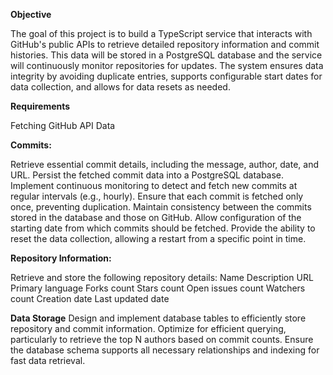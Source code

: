   **Objective**

The goal of this project is to build a TypeScript service that interacts with GitHub's public APIs to retrieve detailed repository information and commit histories. This data will be stored in a PostgreSQL database and the service will continuously monitor repositories for updates. The system ensures data integrity by avoiding duplicate entries, supports configurable start dates for data collection, and allows for data resets as needed.

**Requirements**

Fetching GitHub API Data

**Commits:**


Retrieve essential commit details, including the message, author, date, and URL.
Persist the fetched commit data into a PostgreSQL database.
Implement continuous monitoring to detect and fetch new commits at regular intervals (e.g., hourly).
Ensure that each commit is fetched only once, preventing duplication.
Maintain consistency between the commits stored in the database and those on GitHub.
Allow configuration of the starting date from which commits should be fetched.
Provide the ability to reset the data collection, allowing a restart from a specific point in time.

**Repository Information:**

Retrieve and store the following repository details:
Name
Description
URL
Primary language
Forks count
Stars count
Open issues count
Watchers count
Creation date
Last updated date

**Data Storage**
Design and implement database tables to efficiently store repository and commit information.
Optimize for efficient querying, particularly to retrieve the top N authors based on commit counts.
Ensure the database schema supports all necessary relationships and indexing for fast data retrieval.
